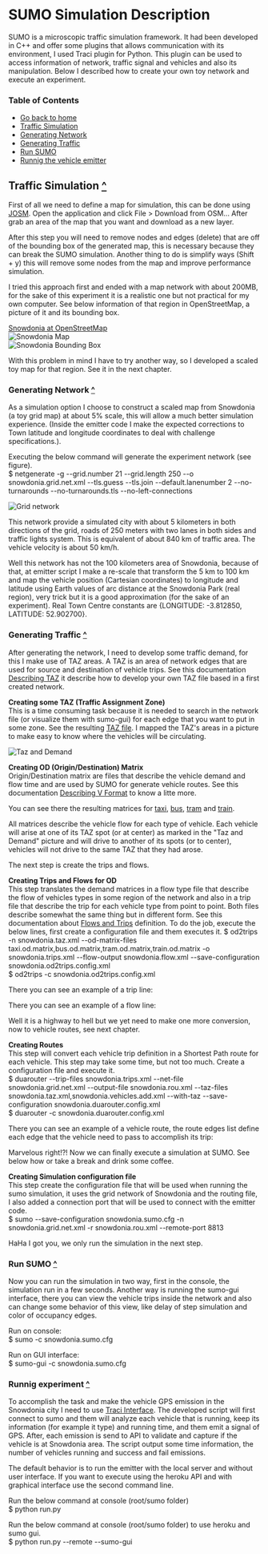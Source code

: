 # SUMO Simulation Description
SUMO is a microscopic traffic simulation framework. It had been developed in C++ and offer some plugins that allows communication with its environment, I used Traci plugin for Python. This plugin can be used to access information of network, traffic signal and vehicles and also its manipulation. Below I described how to create your own toy network and execute an experiment.  

### <a id="toc"></a>Table of Contents 
 * [Go back to home](https://github.com/advecchia/backend-code-challenge/blob/master/README.md)  
 * [Traffic Simulation](#traffic-simulation)  
 * [Generating Network](#generating-network)  
 * [Generating Traffic](#generating-traffic)  
 * [Run SUMO](#run-sumo)  
 * [Runnig the vehicle emitter](#running-experiment)  

## Traffic Simulation <a id="traffic-simulation"></a> [^](#toc "To top")  
First of all we need to define a map for simulation, this can be done using [JOSM](https://josm.openstreetmap.de/). Open the application and click File > Download from OSM... After grab an area of the map that you want and download as a new layer.  

After this step you will need to remove nodes and edges (delete) that are off of the bounding box of the generated map, this is necessary because they can break the SUMO simulation. Another thing to do is simplify ways (Shift + y) this will remove some nodes from the map and improve performance simulation.  

I tried  this approach first and ended with a map network with about 200MB, for the sake of this experiment it is a realistic one but not practical for my own computer. See below information of that region in OpenStreetMap, a picture of it and its bounding box.

[Snowdonia at OpenStreetMap](https://www.openstreetmap.org/export#map=9/52.8915/-3.6818 "Snowdonia National Park")  
![Snowdonia Map](https://raw.githubusercontent.com/advecchia/backend-code-challenge/master/sumo/map/snowdonia_park.png "Snowdonia Map")  
![Snowdonia Bounding Box](https://raw.githubusercontent.com/advecchia/backend-code-challenge/master/sumo/map/snowdonia_bounding_box.png "Snowdonia Bounding Box")  

With this problem in mind I have to try another way, so I developed a scaled toy map for that region. See it in the next chapter.

### Generating Network <a id="generating-network"></a> [^](#toc "To top")  
As a simulation option I choose to construct a scaled map from Snowdonia (a toy grid map) at about 5% scale, this will allow a much better simulation experience. (Inside the emitter code I make the expected corrections to Town latitude and longitude coordinates to deal with challenge specifications.).  

Executing the below command will generate the experiment network (see figure).  
$ netgenerate -g --grid.number 21 --grid.length 250 --o snowdonia.grid.net.xml --tls.guess --tls.join --default.lanenumber 2 --no-turnarounds --no-turnarounds.tls --no-left-connections  

![Grid network](https://raw.githubusercontent.com/advecchia/backend-code-challenge/master/sumo/map/grid_network.png "Grid network")  

This network provide a simulated city with about 5 kilometers in both directions of the grid, roads of 250 meters with two lanes in both sides and traffic lights system. This is equivalent of about 840 km of traffic area. The vehicle velocity is about 50 km/h.  

Well this network has not the 100 kilometers area of Snowdonia, because of that, at emitter script I make a re-scale that transform the 5 km to 100 km and map the vehicle position (Cartesian coordinates) to longitude and latitude using Earth values of arc distance at the Snowdonia Park (real region), very trick but it is a good approximation (for the sake of an experiment). Real Town Centre constants are {LONGITUDE: -3.812850, LATITUDE: 52.902700}.  

### Generating Traffic <a id="generating-traffic"></a> [^](#toc "To top")  
After generating the network, I need to develop some traffic demand, for this I make use of TAZ areas.
A TAZ is an area of network edges that are used for source and destination of vehicle trips. See this documentation [Describing TAZ](http://sumo.dlr.de/wiki/Demand/Importing_O/D_Matrices#Describing_the_TAZ) it describe how to develop your own TAZ file based in a first created network.  

**Creating some TAZ (Traffic Assignment Zone)**  
This is a time consuming task because it is needed to search in the network file (or visualize them with sumo-gui) for each edge that you want to put in some zone. See the resulting [TAZ file](https://github.com/advecchia/backend-code-challenge/blob/master/sumo/map/snowdonia.taz.xml). I mapped the TAZ's areas in a picture to make easy to know where the vehicles will be circulating.  

![Taz and Demand](https://raw.githubusercontent.com/advecchia/backend-code-challenge/master/sumo/map/taz_and_demand.png "Taz and Demand")  

**Creating OD (Origin/Destination) Matrix**  
Origin/Destination matrix are files that describe the vehicle demand and flow time and are used by SUMO for generate vehicle routes. See this documentation [Describing V Format](http://sumo.dlr.de/wiki/Demand/Importing_O/D_Matrices#The_V_format) to know a litte more.  

You can see there the resulting matrices for [taxi](https://github.com/advecchia/backend-code-challenge/blob/master/sumo/map/taxi.od.matrix), [bus](https://github.com/advecchia/backend-code-challenge/blob/master/sumo/map/bus.od.matrix), [tram](https://github.com/advecchia/backend-code-challenge/blob/master/sumo/map/tram.od.matrix) and [train](https://github.com/advecchia/backend-code-challenge/blob/master/sumo/map/train.od.matrix).  

All matrices describe the vehicle flow for each type of vehicle. Each vehicle will arise at one of its TAZ spot (or at center) as marked in the "Taz and Demand" picture and will drive to another of its spots (or to center), vehicles will not drive to the same TAZ that they had arose.  

The next step is create the trips and flows.  

**Creating Trips and Flows for OD**  
This step translates the demand matrices in a flow type file that describe the flow of vehicles types in some region of the network and also in a trip file that describe the trip for each vehicle type from point to point. Both files describe somewhat the same thing but in different form. See this documentation about [Flows and Trips](http://sumo.dlr.de/wiki/Demand/Shortest_or_Optimal_Path_Routing) definition. To do the job, execute the below lines, first create a configuration file and them executes it. 
$ od2trips -n snowdonia.taz.xml --od-matrix-files taxi.od.matrix,bus.od.matrix,tram.od.matrix,train.od.matrix -o snowdonia.trips.xml --flow-output snowdonia.flow.xml --save-configuration snowdonia.od2trips.config.xml  
$ od2trips -c snowdonia.od2trips.config.xml  

There you can see an example of a trip line:  
> <trip id="471" depart="7192.36" from="10/9to10/10" to="0/1to0/0" type="taxi" fromTaz="taxi_center_and_NW" toTaz="taxi_center_and_SW" departLane="free" departSpeed="max"/>  

There you can see an example of a flow line:  
> <flow id="26" begin="0.00" end="7200.00" number="10" type="tram" fromTaz="tram_center_and_SSE" toTaz="tram_center_and_NNW" departLane="free" departSpeed="max"/>  

Well it is a highway to hell but we yet need to make one more conversion, now to vehicle routes, see next chapter.

**Creating Routes**  
This step will convert each vehicle trip definition in a Shortest Path route for each vehicle. This step may take some time, but not too much. Create a configuration file and execute it.  
$ duarouter --trip-files snowdonia.trips.xml --net-file snowdonia.grid.net.xml --output-file snowdonia.rou.xml --taz-files snowdonia.taz.xml,snowdonia.vehicles.add.xml --with-taz --save-configuration snowdonia.duarouter.config.xml  
$ duarouter -c snowdonia.duarouter.config.xml  

There you can see an example of a vehicle route, the route edges list define each edge that the vehicle need to pass to accomplish its trip:  
> <vehicle id="771" type="taxi" depart="505.14" departLane="free" departSpeed="max" fromTaz="taxi_NW" toTaz="taxi_SW"><route edges="0/19to1/19 1/19to1/18 1/18to1/17 1/17to1/16 1/16to1/15 1/15to1/14 1/14to1/13 1/13to1/12 1/12to1/11 1/11to1/10 1/10to1/9 1/9to1/8 1/8to1/7 1/7to1/6 1/6to1/5 1/5to1/4 1/4to1/3 1/3to1/2 1/2to1/1 1/1to0/1"/></vehicle>  

Marvelous right!?! Now we can finally execute a simulation at SUMO. See below how or take a break and drink some coffee.

**Creating Simulation configuration file**  
This step create the configuration file that will be used when running the sumo simulation, it uses the grid network of Snowdonia and the routing file, I also added a connection port that will be used to connect with the emitter code.  
$ sumo --save-configuration snowdonia.sumo.cfg -n snowdonia.grid.net.xml -r snowdonia.rou.xml --remote-port 8813  

HaHa I got you, we only run the simulation in the next step.

### Run SUMO <a id="run-sumo"></a> [^](#toc "To top")  
Now you can run the simulation in two way, first in the console, the simulation run in a few seconds. Another way is running the sumo-gui interface, there you can view the vehicle trips inside the network and also can change some behavior of this view, like delay of step simulation and color of occupancy edges.  

Run on console:  
$ sumo -c snowdonia.sumo.cfg  

Run on GUI interface:  
$ sumo-gui -c snowdonia.sumo.cfg  

### Runnig experiment <a id="running-experiment"></a> [^](#toc "To top")  
To accomplish the task and make the vehicle GPS emission in the Snowdonia city I need to use [Traci Interface](http://www.sumo.dlr.de/wiki/TraCI/Interfacing_TraCI_from_Python). The developed script will first connect to sumo and them will analyze each vehicle that is running, keep its information (for example it type) and running time, and them emit a signal of GPS. After, each emission is send to API to validate and capture if the vehicle is at Snowdonia area. The script output some time information, the number of vehicles running and success and fail emissions.  

The default behavior is to run the emitter with the local server and without user interface. If you want to execute using the heroku API and with graphical interface use the second command line.

Run the below command at console (root/sumo folder)  
$ python run.py

Run the below command at console (root/sumo folder) to use heroku and sumo gui.  
$ python run.py --remote --sumo-gui